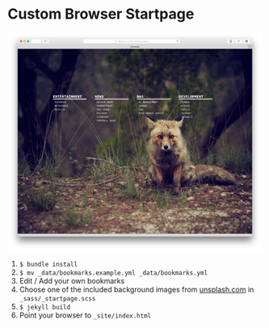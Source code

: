 # Custom Browser Startpage

![Startpage Preview](assets/preview.png)

1. ````$ bundle install````
2. ````$ mv _data/bookmarks.example.yml _data/bookmarks.yml````
3. Edit / Add your own bookmarks
4. Choose one of the included background images from [unsplash.com](Unsplash) in ````_sass/_startpage.scss````
5. ````$ jekyll build````
6. Point your browser to  ````_site/index.html ````
